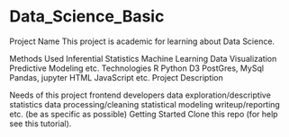 # Data_Science_Basic

Project Name
This project is academic for learning about Data Science.

Methods Used
Inferential Statistics
Machine Learning
Data Visualization
Predictive Modeling
etc.
Technologies
R
Python
D3
PostGres, MySql
Pandas, jupyter
HTML
JavaScript
etc.
Project Description

Needs of this project
frontend developers
data exploration/descriptive statistics
data processing/cleaning
statistical modeling
writeup/reporting
etc. (be as specific as possible)
Getting Started
Clone this repo (for help see this tutorial).
